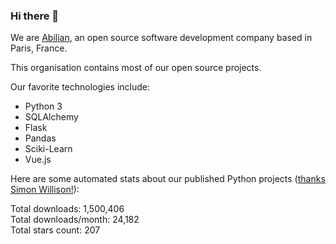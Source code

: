 ### Hi there 👋

We are [Abilian](https://abilian.com/), an open source software development company based in Paris, France.

This organisation contains most of our open source projects.

Our favorite technologies include:

- Python 3
- SQLAlchemy
- Flask
- Pandas
- Sciki-Learn
- Vue.js

Here are some automated stats about our published Python projects
([thanks Simon Willison!][sw-post]):

<!--marker-->
Total downloads: 1,500,406<br>
Total downloads/month: 24,182<br>
Total stars count: 207
<!--end-->

[sw-post]: https://simonwillison.net/2020/Jul/10/self-updating-profile-readme/
